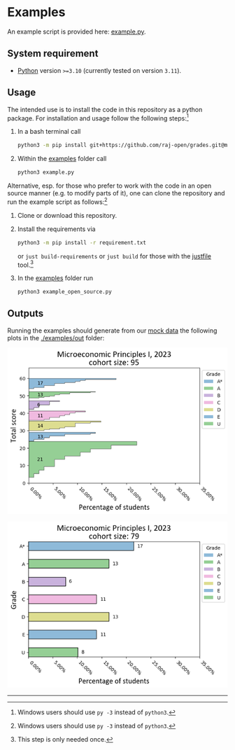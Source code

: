 # Examples #

An example script is provided here: [example.py](example.py).

## System requirement ##

- [Python](https://www.python.org/downloads/) version `>=3.10` (currently tested on version `3.11`).

## Usage ##

The intended use is to install the code in this repository as a python package.
For installation and usage follow the following steps:[^1]

1. In a bash terminal call

    ```bash
    python3 -m pip install git+https://github.com/raj-open/grades.git@main
    ```

2. Within the [examples](.) folder call

    ```bash
    python3 example.py
    ```

Alternative, esp. for those who prefer to work with the code in an open source manner (e.g. to modify parts of it),
one can clone the repository and run the example script as follows:[^1]

1. Clone or download this repository.

2. Install the requirements via

    ```bash
    python3 -m pip install -r requirement.txt
    ```

    or `just build-requirements`
    or `just build`
    for those with the [justfile](https://github.com/casey/just) tool.[^2]

3. In the [examples](.) folder run

      ```bash
      python3 example_open_source.py
      ```

## Outputs ##

Running the examples should generate from our [mock data](./data/example-data.csv)
the following plots in the [./examples/out](out) folder:

![Plot of scores](./out/example-scores.png)

![Plot of grades](./out/example-grades.png)

---

[^1]: Windows users should use `py -3` instead of `python3`.
[^2]: This step is only needed once.
